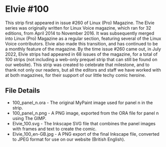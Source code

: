Elvie #100
==========
This strip first appeared in issue #260 of Linux (Pro) Magazine. The Elvie series was originally written for Linux Voice
magazine, which ran for 32 editions, from April 2014 to November 2016. It was subsequently merged into Linux (Pro) Magazine
as a regular section, featuring several of the Linux Voice contributors. Elvie also made this transition, and has continued
to be a monthly feature of the magazine. By the time issue #260 came out, in July 2022, Elvie strips had appeared in 68
issues of the magazine, for a total of 100 strips (not including a web-only prequel strip that can still be found on our
website). This strip was created to celebrate that milestone, and to thank not only our readers, but all the editors and
staff we have worked with at both magazines, for their support of our little techy comic heroine.

File Details
------------
* 100_panel_n.ora     - The original MyPaint image used for panel n in the strip.
* 100_panel_n.png     - A PNG image, exported from the ORA file for panel n using The GIMP.
* Elvie_100.svg       - The Inkscape SVG file that combines the panel images with frames and text to create the comic.
* Elvie_100_en-GB.jpg - A PNG export of the final Inkscape file, converted to JPEG format for use on our website (British English).

